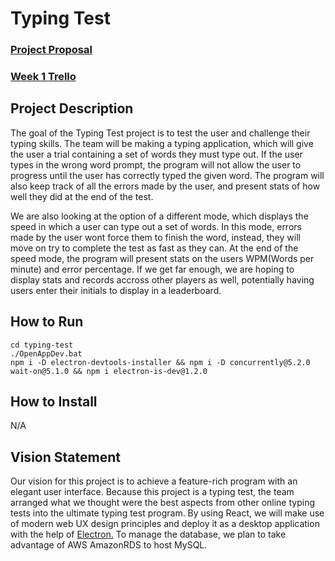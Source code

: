 # Typing Test
### [Project Proposal](https://github.com/CIS3296SoftwareDesignF21/feedback-on-proposals-section-001-m-w-11-am/issues/14)
### [Week 1 Trello](https://github.com/CIS3296SoftwareDesignF21/prj-01-typingtest/blob/main/Week1.md)


## Project Description

The goal of the Typing Test project is to test the user and challenge their typing skills. 
The team will be making a typing application, which will give the user a trial containing a set of words they must type out.
If the user types in the wrong word prompt, the program will not allow the user to progress until the user has correctly typed the given word.
The program will also keep track of all the errors made by the user, and present stats of how well they did at the end of the test.

We are also looking at the option of a different mode, which displays the speed in which a user can type out a set of words.
In this mode, errors made by the user wont force them to finish the word, instead, they will move on try to complete the test as fast as they can.
At the end of the speed mode, the program will present stats on the users WPM(Words per minute) and error percentage.
If we get far enough, we are hoping to display stats and records accross other players as well,
potentially having users enter their initials to display in a leaderboard.


## How to Run
```
cd typing-test
./OpenAppDev.bat
npm i -D electron-devtools-installer && npm i -D concurrently@5.2.0 wait-on@5.1.0 && npm i electron-is-dev@1.2.0
```
## How to Install
N/A
## Vision Statement

Our vision for this project is to achieve a feature-rich program with an elegant user interface. 
Because this project is a typing test, the team arranged what we thought were the best aspects from other online typing tests into the ultimate typing test program.
By using React, we will make use of modern web UX design principles and deploy it as a desktop application with the help of [Electron.](https://www.electronjs.org)
To manage the database, we plan to take advantage of AWS AmazonRDS to host MySQL.

